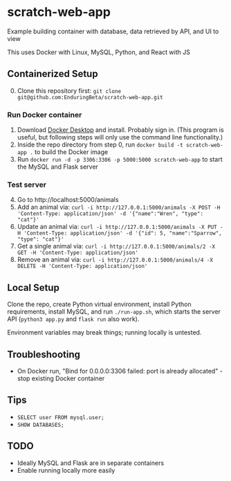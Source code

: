 # scratch-web-app

Example building container with database, data retrieved by API, and UI to view

This uses Docker with Linux, MySQL, Python, and React with JS

## Containerized Setup

0. Clone this repository first: `git clone git@github.com:EnduringBeta/scratch-web-app.git`

### Run Docker container

1. Download [Docker Desktop](https://www.docker.com/) and install. Probably sign in. (This program is useful, but following steps will only use the command line functionality.)
2. Inside the repo directory from step 0, run `docker build -t scratch-web-app .` to build the Docker image
3. Run `docker run -d -p 3306:3306 -p 5000:5000 scratch-web-app` to start the MySQL and Flask server

### Test server

4. Go to http://localhost:5000/animals
5. Add an animal via: `curl -i http://127.0.0.1:5000/animals -X POST -H 'Content-Type: application/json' -d '{"name":"Wren", "type": "cat"}'`
6. Update an animal via: `curl -i http://127.0.0.1:5000/animals -X PUT -H 'Content-Type: application/json' -d '{"id": 5, "name":"Sparrow", "type": "cat"}'`
7. Get a single animal via: `curl -i http://127.0.0.1:5000/animals/2 -X GET -H 'Content-Type: application/json'`
8. Remove an animal via: `curl -i http://127.0.0.1:5000/animals/4 -X DELETE -H 'Content-Type: application/json'`

## Local Setup

Clone the repo, create Python virtual environment, install Python requirements, install MySQL, and run `./run-app.sh`, which starts the server API (`python3 app.py` and `flask run` also work).

Environment variables may break things; running locally is untested.

## Troubleshooting

* On Docker run, "Bind for 0.0.0.0:3306 failed: port is already allocated" - stop existing Docker container

## Tips

* `SELECT user FROM mysql.user;`
* `SHOW DATABASES;`

## TODO

* Ideally MySQL and Flask are in separate containers
* Enable running locally more easily

